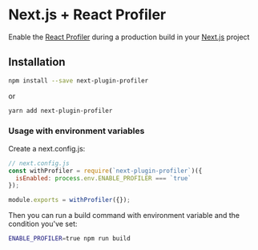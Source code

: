 # Next.js + React Profiler

Enable the [React Profiler](https://reactjs.org/blog/2018/09/10/introducing-the-react-profiler.html) during a production build in your [Next.js](https://nextjs.org/) project

## Installation

```bash
npm install --save next-plugin-profiler
```

or

```bash
yarn add next-plugin-profiler
```

### Usage with environment variables

Create a next.config.js:

```js
// next.config.js
const withProfiler = require(`next-plugin-profiler`)({
  isEnabled: process.env.ENABLE_PROFILER === `true`
});

module.exports = withProfiler({});
```

Then you can run a build command with environment variable and the condition you've set:

```bash
ENABLE_PROFILER=true npm run build
```
